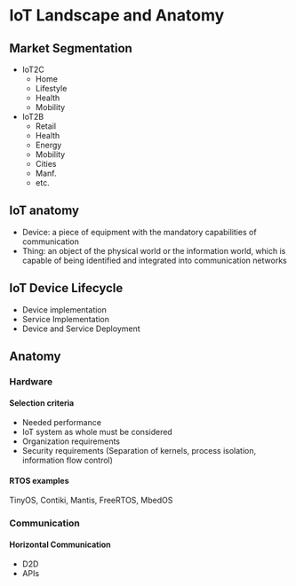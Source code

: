 # IoT Landscape and Anatomy
## Market Segmentation
- IoT2C
	- Home
	- Lifestyle
	- Health
	- Mobility
- IoT2B
	- Retail
	- Health
	- Energy
	- Mobility
	- Cities
	- Manf.
	- etc.

## IoT anatomy
- Device: a piece of equipment with the mandatory capabilities of communication
- Thing: an object of the physical world or the information world, which is capable of being identified and integrated into communication networks

## IoT Device Lifecycle
- Device implementation
- Service Implementation
- Device and Service Deployment

## Anatomy
### Hardware
#### Selection criteria
- Needed performance
- IoT system as whole must be considered
- Organization requirements
- Security requirements (Separation of kernels, process isolation, information flow control)
#### RTOS examples
TinyOS, Contiki, Mantis, FreeRTOS, MbedOS

### Communication
#### Horizontal Communication
- D2D
- APIs